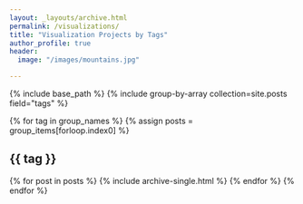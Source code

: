```yaml
---
layout: _layouts/archive.html
permalink: /visualizations/
title: "Visualization Projects by Tags"
author_profile: true  
header:
  image: "/images/mountains.jpg"

---
```


  {% include base_path %}
  {% include group-by-array collection=site.posts field="tags" %}

  {% for tag in group_names %}
    {% assign posts = group_items[forloop.index0] %}
    <h2 id="{{ tag | slugify }}" class="archive__subtitle">{{ tag }}</h2>
    {% for post in posts %}
      {% include archive-single.html %}
    {% endfor %}
  {% endfor %}
